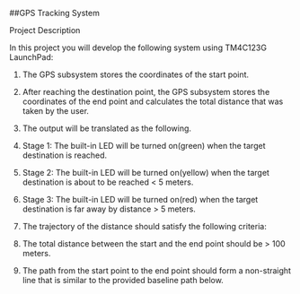 ##GPS Tracking System

Project Description

In this project you will develop the following system using TM4C123G LaunchPad:

1. The GPS subsystem stores the coordinates of the start point.
2. After reaching the destination point, the GPS subsystem stores the coordinates
of the end point and calculates the total distance that was taken by the user.
3. The output will be translated as the following.
1. Stage 1: The built-in LED will be turned on(green) when the target
destination is reached.
2. Stage 2: The built-in LED will be turned on(yellow) when the target
destination is about to be reached < 5 meters.
3. Stage 3: The built-in LED will be turned on(red) when the target
destination is far away by distance > 5 meters.

4. The trajectory of the distance should satisfy the following criteria:
1. The total distance between the start and the end point should be > 100
meters.
2. The path from the start point to the end point should form a non-straight
line that is similar to the provided baseline path below.
